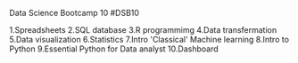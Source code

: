Data Science Bootcamp 10 #DSB10

1.Spreadsheets
2.SQL database
3.R programmimg
4.Data transfermation
5.Data visualization
6.Statistics
7.Intro 'Classical' Machine learning
8.Intro to Python
9.Essential Python for Data analyst
10.Dashboard
